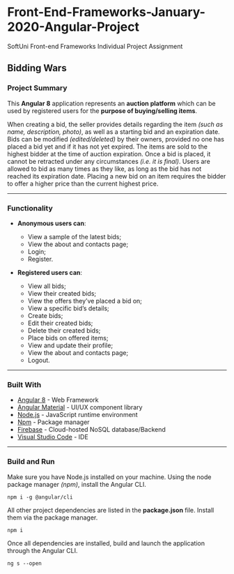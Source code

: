 # Front-End-Frameworks-January-2020-Angular-Project
SoftUni Front-end Frameworks Individual Project Assignment

## Bidding Wars

### Project Summary

This **Angular 8** application represents an **auction platform** which can be used by registered users for the **purpose of buying/selling items**.

When creating a bid, the seller provides details regarding the item *(such as name, description, photo)*, as well as a starting bid and an expiration date. Bids can be modified *(edited/deleted)* by their owners, provided no one has placed a bid yet and if it has not yet expired. The items are sold to the highest bidder at the time of auction expiration. Once a bid is placed, it cannot be retracted under any circumstances *(i.e. it is final)*. Users are allowed to bid as many times as they like, as long as the bid has not reached its expiration date. Placing a new bid on an item requires the bidder to offer a higher price than the current highest price.

---

### Functionality

* **Anonymous users can**:
  * View a sample of the latest bids;
  * View the about and contacts page;
  * Login;
  * Register.
  
* **Registered users can**:
  * View all bids;
  * View their created bids;
  * View the offers they’ve placed a bid on;
  * View a specific bid’s details;
  * Create bids;
  * Edit their created bids;
  * Delete their created bids;
  *	Place bids on offered items;
  *	View and update their profile;
  *	View the about and contacts page;
  * Logout.

---

### Built With

* [Angular 8](https://angular.io/) - Web Framework
* [Angular Material](https://material.angular.io/) - UI/UX component library
* [Node.js](https://nodejs.org/en/) - JavaScript runtime environment
* [Npm](https://www.npmjs.com/get-npm) - Package manager
* [Firebase](https://firebase.google.com/) - Cloud-hosted NoSQL database/Backend
* [Visual Studio Code](https://code.visualstudio.com/) - IDE

---

### Build and Run

Make sure you have Node.js installed on your machine.
Using the node package manager *(npm)*, install the Angular CLI.

```
npm i -g @angular/cli
```

All other project dependencies are listed in the **package.json** file. Install them via the package manager.

```
npm i
```

Once all dependencies are installed, build and launch the application through the Angular CLI.

```
ng s --open
```
